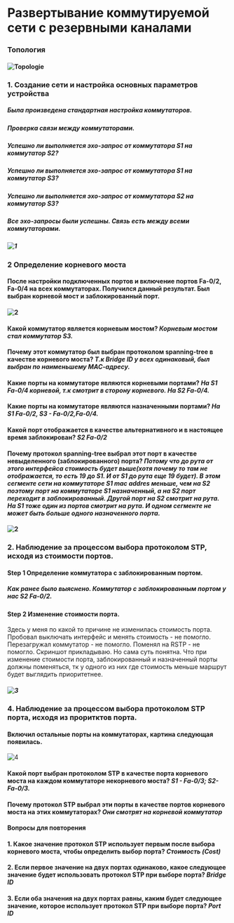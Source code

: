 # Развертывание коммутируемой сети с резервными каналами
### Топология
#### ![Topologie](https://user-images.githubusercontent.com/99610266/166811466-6b24a6a6-4188-4669-8ae1-bd3bf489c79e.png)
### 1.	Создание сети и настройка основных параметров устройства
##### Была произведена стандартная настройка коммутаторов.
##### Проверка связи между коммутаторами.
##### Успешно ли выполняется эхо-запрос от коммутатора S1 на коммутатор S2?	
##### Успешно ли выполняется эхо-запрос от коммутатора S1 на коммутатор S3?	
##### Успешно ли выполняется эхо-запрос от коммутатора S2 на коммутатор S3?
##### Все эхо-запросы были успешны. Связь есть между всеми коммутаторами.
##### ![1](https://user-images.githubusercontent.com/99610266/166812190-3cd9e8bc-4413-4d95-8cb6-00d2ca417aa2.png)
### 2	Определение корневого моста
#### После настройки подключенных портов и включение портов Fa-0/2, Fa-0/4 на всех коммутаторах. Получился данный результат. Был выбран корневой мост и заблокированный порт.
#### ![2](https://user-images.githubusercontent.com/99610266/166817702-bdb097e9-0750-47f6-850a-04714a2591d6.png)
#### Какой коммутатор является корневым мостом? *Корневым мостом стал коммутатор S3.*
#### Почему этот коммутатор был выбран протоколом spanning-tree в качестве корневого моста? *Т.к Bridge ID у всех одинаковый, был выбран по наименьшему МАС-адресу.*
#### Какие порты на коммутаторе являются корневыми портами? *На S1 Fa-0/4 корневой, т.к смотрит в сторону корневого. На S2 Fa-0/4.* 
#### Какие порты на коммутаторе являются назначенными портами? *На S1 Fa-0/2, S3 - Fa-0/2,Fa-0/4.*
#### Какой порт отображается в качестве альтернативного и в настоящее время заблокирован? *S2 Fa-0/2*
#### Почему протокол spanning-tree выбрал этот порт в качестве невыделенного (заблокированного) порта? *Потому что до рута от этого интерфейса стоимость будет выше(хотя почему то там не отображается, то есть 19 до S1. И от S1 до рута еще 19 будет). В этом сегменте сети на коммутаторе S1 mac addres меньше, чем на S2 поэтому порт на коммутаторе S1 назначенный, а на S2 порт переходит в заблокированный. Другой порт на S2 смотрит на рута. На S1 тоже один из портов смотрит на рута. И одном сегменте не может быть больше одного назначенного порта.*
#### ![2](https://user-images.githubusercontent.com/99610266/167296385-ca3d4878-e5ba-413a-8173-61034faf6630.png)
### 2. Наблюдение за процессом выбора протоколом STP, исходя из стоимости портов.
#### Step 1 Определение коммутатора с заблокированным портом.
##### Как ранее было выяснено. Коммутатор с заблокированным портом у нас S2 Fa-0/2.
#### Step 2 Изменение стоимости порта.
Здесь у меня по какой то причине не изменилась стоимость порта. Пробовал выключать интерфейс и менять стоимость - не помогло. Перезагружал коммутатор - не помогло.
Поменял на RSTP - не помогло. Скриншот прикладываю. Но сама суть понятна. Что при изменение стоимости порта, заблокированный и назначенный порты должны поменяться, тк у одного из них где стоимость меньше маршрут будет выглядить приоритетнее.
##### ![3](https://user-images.githubusercontent.com/99610266/167298964-2e760053-9041-4224-aa1c-72045a2bb7a5.png)
### 4. Наблюдение за процессом выбора протоколом STP порта, исходя из проритктов порта.
#### Включил остальные порты на коммутаторах, картина следующая появилась.
![4](https://user-images.githubusercontent.com/99610266/167299819-d58fb3ec-dd84-4ce4-b4b7-9f1908d3759e.png)
#### Какой порт выбран протоколом STP в качестве порта корневого моста на каждом коммутаторе некорневого моста? *S1 - Fa-0/3; S2- Fa-0/3.*
#### Почему протокол STP выбрал эти порты в качестве портов корневого моста на этих коммутаторах? *Они смотрят на корневой коммутатор*
#### 	Вопросы для повторения
#### 1.	Какое значение протокол STP использует первым после выбора корневого моста, чтобы определить выбор порта? *Стоимость (Cost)*
#### 2.	Если первое значение на двух портах одинаково, какое следующее значение будет использовать протокол STP при выборе порта? *Bridge ID*
#### 3.	Если оба значения на двух портах равны, каким будет следующее значение, которое использует протокол STP при выборе порта? *Port ID*



